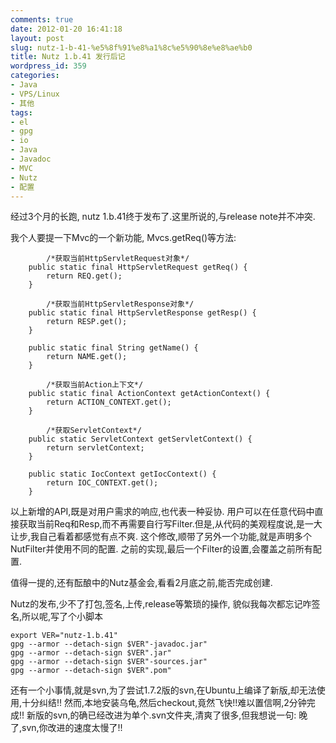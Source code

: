 ```yaml
---
comments: true
date: 2012-01-20 16:41:18
layout: post
slug: nutz-1-b-41-%e5%8f%91%e8%a1%8c%e5%90%8e%e8%ae%b0
title: Nutz 1.b.41 发行后记
wordpress_id: 359
categories:
- Java
- VPS/Linux
- 其他
tags:
- el
- gpg
- io
- Java
- Javadoc
- MVC
- Nutz
- 配置
---
```


经过3个月的长跑, nutz 1.b.41终于发布了.这里所说的,与release note并不冲突.

我个人要提一下Mvc的一个新功能, Mvcs.getReq()等方法:

    
    
            /*获取当前HttpServletRequest对象*/
    	public static final HttpServletRequest getReq() {
    		return REQ.get();
    	}
    
            /*获取当前HttpServletResponse对象*/
    	public static final HttpServletResponse getResp() {
    		return RESP.get();
    	}
    
    	public static final String getName() {
    		return NAME.get();
    	}
           
            /*获取当前Action上下文*/
    	public static final ActionContext getActionContext() {
    		return ACTION_CONTEXT.get();
    	}
    
            /*获取ServletContext*/
    	public static ServletContext getServletContext() {
    		return servletContext;
    	}
    	
    	public static IocContext getIocContext() {
    		return IOC_CONTEXT.get();
    	}
    


以上新增的API,既是对用户需求的响应,也代表一种妥协.
用户可以在任意代码中直接获取当前Req和Resp,而不再需要自行写Filter.但是,从代码的美观程度说,是一大让步,我自己看着都感觉有点不爽.
这个修改,顺带了另外一个功能,就是声明多个NutFilter并使用不同的配置. 之前的实现,最后一个Filter的设置,会覆盖之前所有配置.

值得一提的,还有酝酿中的Nutz基金会,看看2月底之前,能否完成创建.

Nutz的发布,少不了打包,签名,上传,release等繁琐的操作, 貌似我每次都忘记咋签名,所以呢,写了个小脚本

    
    
    export VER="nutz-1.b.41"
    gpg --armor --detach-sign $VER"-javadoc.jar"
    gpg --armor --detach-sign $VER".jar"
    gpg --armor --detach-sign $VER"-sources.jar"
    gpg --armor --detach-sign $VER".pom"
    



还有一个小事情,就是svn,为了尝试1.7.2版的svn,在Ubuntu上编译了新版,却无法使用,十分纠结!!
然而,本地安装乌龟,然后checkout,竟然飞快!!难以置信啊,2分钟完成!! 新版的svn,的确已经改进为单个.svn文件夹,清爽了很多,但我想说一句: 晚了,svn,你改进的速度太慢了!!
